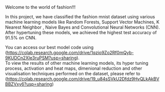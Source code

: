Welcome to the world of fashion!!!

In this project, we have classified the fashion mnist dataset using various machine learning models like Random Forests, Support Vector Machines, K Nearest Neighbor
, Naive Bayes and Convolutional Neural Networks (CNN). After hypertuning these models, we achieved the highest test accuracy of 91.5% on CNN. 

You can access our best model code using
(https://colab.research.google.com/drive/1qzio9Zo2Rf0mQyb-9KUDCn2XIe3ruPSM?usp=sharing).                                                                                                                                          
To view the results of  other machine learning models, its hyper tuning process, activation and heat maps, dimenional reduction and other visualisation techniques performed on the dataset, please refer to (https://colab.research.google.com/drive/19_u84sSVkU2Dfdz9HvQLkAkBVBBZVxy6?usp=sharing)


